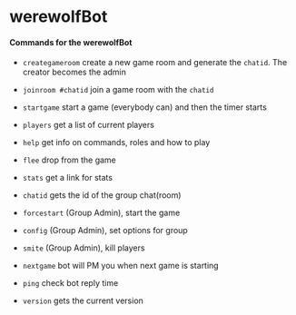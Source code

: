 # werewolfBot


#### Commands for the werewolfBot

- `creategameroom` create a new game room and generate the `chatid`. The creator becomes the admin
- `joinroom #chatid` join a game room  with the `chatid`
- `startgame` start a game (everybody can) and then the timer starts
- `players` get a list of current players
- `help` get info on commands, roles and how to play
- `flee` drop from the game
- `stats` get a link for stats
- `chatid` gets the id of the group chat(room)
- `forcestart` (Group Admin), start the game
- `config` (Group Admin), set options for group
- `smite` (Group Admin), kill players

- `nextgame` bot will PM you when next game is starting
- `ping` check bot reply time
- `version` gets the current version

